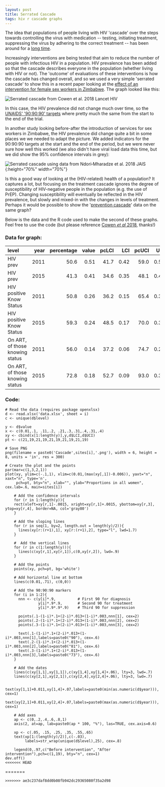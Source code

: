 ```yaml
---
layout: post
title: Serrated Cascade
tags: hiv r cascade graphs 
---
```


The idea that populations of people living with HIV 'cascade' over the steps towards controlling the virus with medication -- testing, initiating treatment, suppressing the virus by adhering to the correct treatment -- has been around for a [long time](https://www.avert.org/professionals/hiv-programming/treatment/cascade). 

Increasingly interventions are being tested that aim to reduce the number of people with infectious HIV in a population. HIV prevalence has been added so that the cascade describes everyone in the population (whether living with HIV or not). The 'outcome' of evaluations of these interventions is how the cascade has changed overall, and so we used a very simple 'serrated cascade' to show this in a recent paper looking at the [effect of an intervention for female sex workers in Zimbabwe](https://www.sciencedirect.com/science/article/pii/S2352301818301115). The graph looked like this:


![Serrated cascade from Cowen *et al.* 2018 Lancet HIV]({{site.url}}{{site.baseurl}}/images/serratedLancet.png)

In this case, the HIV prevalence did not change much over time, so the [UNAIDS' '90:90:90' targets](http://www.unaids.org/en/resources/documents/2017/90-90-90) where pretty much the same from the start to the end of the trial. 

In another study looking before-after the introduction of services for sex workers in Zimbabwe, the HIV prevalence did change quite a bit in some places we we needed to adapt the picture. We added indicators for the 90:90:90 targets at the start and the end of the period, but we were never sure how well this worked (we also didn't have viral load data this time, but we did show the 95% confidence intervals in grey):

![Serrated cascade using data from Ndori‐Mharadze *et al.* 2018 JAIS]({{site.url}}{{site.baseurl}}/images/CascadeSingeSite.png){:height="70%" width="70%"}

Is this a good way of looking at the (HIV-related) health of a population? It captures a lot, but focusing on the treatment cascade ignores the degree of susceptibility of HIV-negative people in the population (e.g. the use of PrEP). Changing susceptibility will eventually be reflected in the HIV prevalence, but slowly and mixed-in with the changes in levels of treatment. Perhaps it would be possible to show the '[prevention cascade](https://www.sciencedirect.com/science/article/pii/S2352301816300637?via%3Dihub)' data on the same graph? 

Below is the data and the R code used to make the second of these graphs. Feel free to use the code (but please reference [Cowen *et al* 2018](https://www.sciencedirect.com/science/article/pii/S2352301818301115), thanks!)


### Data for graph:

|level                           | year| percentage| value| pcLCI|  LCI| pcUCI|  UCI|
|:-------------------------------|----:|----------:|-----:|-----:|----:|-----:|----:|
|HIV prev                        | 2011|       50.6|  0.51|  41.7| 0.42|  59.0| 0.59|
|HIV prev                        | 2015|       41.3|  0.41|  34.6| 0.35|  48.1| 0.48|
|HIV positive Know Status        | 2011|       50.8|  0.26|  36.2| 0.15|  65.4| 0.39|
|HIV positive Know Status        | 2015|       59.3|  0.24|  48.5| 0.17|  70.0| 0.34|
|On ART, of those knowing status | 2011|       56.0|  0.14|  37.2| 0.06|  74.7| 0.29|
|On ART, of those knowing status | 2015|       72.8|  0.18|  52.7| 0.09|  93.0| 0.31|

### Code:

```
# Read the data (requires package openxlsx)
d <- read.xlsx('data.xlsx', sheet = i)
c <- unique(d$level)
  
y <- d$value
x <- c(0.01,.1, .11,.2, .21,.3,.31,.4,.31,.4)
xy <- cbind(x[1:length(y)],y,d$LCI,d$UCI)
pt <- c(21,19,21,19,21,19,21,19,21,19)

# Save PNG
png(filename = paste0('Cascade',sites[i],'.png'), width = 6, height = 8, units = 'in', res = 300)

# Create the plot and the points 
par(mar=c(1,3,2,1))
plot(xy, ylim=c(-.1,1), xlim=c(0.01,(max(xy[,1])-0.006)), yaxt="n", xaxt="n", type='n',
     pch=pt, bty="n", xlab="", ylab="Proportions in all women", cex.lab=.6, main=sites[i])
    
    # Add the confidence intervals
    for (r in 1:length(y)){
    rect(xleft=xy[r,1]-.0015, xright=xy[r,1]+.0015, ybottom=xy[r,3], ytop=xy[r,4], border=NA, col='gray80')
    }

    # Add the sloping lines 
    for (r in seq(1, by=2, length.out = length(y)/2)){
      lines(xy[r:(r+1),1], xy[r:(r+1),2], type="l", lwd=1.7)
    }
    
    #  Add the vertical lines
    for (r in c(1:length(y))){
      lines(c(xy[r,1],xy[r,1]),c(0,xy[r,2]), lwd=.9)
    }
    
    # Add the points
    points(xy, pch=pt, bg='white')
    
    # Add horizontal line at bottom
    lines(c(0.01,.71), c(0,0))
    
    # Add the 90:90:90 markers
    for (i in 1:2){
      nnn <- c(y[i]*.9,          # First 90 for diagnosis 
               y[i]*.9*.9,       # Second 90 for treatment  
               y[i]*.9*.9*.9)    # Third 90 for suppression 
             
      points(.1-(1-i)*.1+(2-i)*.013+(1-i)*.003,nnn[1], cex=2)
      points(.2-(1-i)*.1+(2-i)*.013+(1-i)*.003,nnn[2], cex=2)
      points(.3-(1-i)*.1+(2-i)*.013+(1-i)*.003,nnn[3], cex=2)
      
      text(.1-(1-i)*.1+(2-i)*.013+(1-i)*.003,nnn[1],labels=paste0("90"), cex=.6)
      text(.2-(1-i)*.1+(2-i)*.013+(1-i)*.003,nnn[2],labels=paste0("81"), cex=.6)
      text(.3-(1-i)*.1+(2-i)*.013+(1-i)*.003,nnn[3],labels=paste0("73"), cex=.6)
    }
    
    # Add the dates 
    lines(c(xy[1,1],xy[1,1]),c(xy[1,4],xy[1,4]+.06), lty=3, lwd=.7)
    lines(c(xy[2,1],xy[2,1]),c(xy[2,4],xy[2,4]+.06), lty=3, lwd=.7)
    
    text(xy[1,1]+0.011,xy[1,4]+.07,labels=paste0(min(as.numeric(d$year))), cex=1)
    text(xy[2,1]+0.011,xy[2,4]+.07,labels=paste0(max(as.numeric(d$year))), cex=1)

    # Add axes     
    ap <- c(0,.2,.4,.6,.8,1)
    axis(2, at=ap, lab=paste0(ap * 100, "%"), las=TRUE, cex.axis=0.6)

    xp <- c(.05, .15, .25, .35, .55,.65)    
    text(xp[1:(length(y)/2)],c(-.03), 
         labels=str_wrap(unique(d$level),25), cex=.8)
    
    legend(0,.97,c("Before intervention", "After intervention"),pch=c(1,19), bty="n", cex=1)
dev.off()
<<<<<<< HEAD
```
=======
```
>>>>>>> ae3c237daf8dd0b08fb942dc29365080f35a2d98
